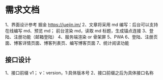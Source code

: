 # 需求文档
1、界面设计参考 掘金 https://juejin.im/
2、文章将采用 md 编写：后台可以支持在线编写 md、预览 md； 前台渲染 md，读取 md 标题，生成锚点连接
3、登陆、注册功能（邮箱登陆）
4、服务端渲染 or 骨架屏
5、PWA
6、登陆、注册页面、博客详情页面、博客列表页、编写博客页面
7、统计阅读功能

## 接口设计
1、接口前缀 v1； v：version，1:具体版本号
2、接口前缀之后为具体接口名称
